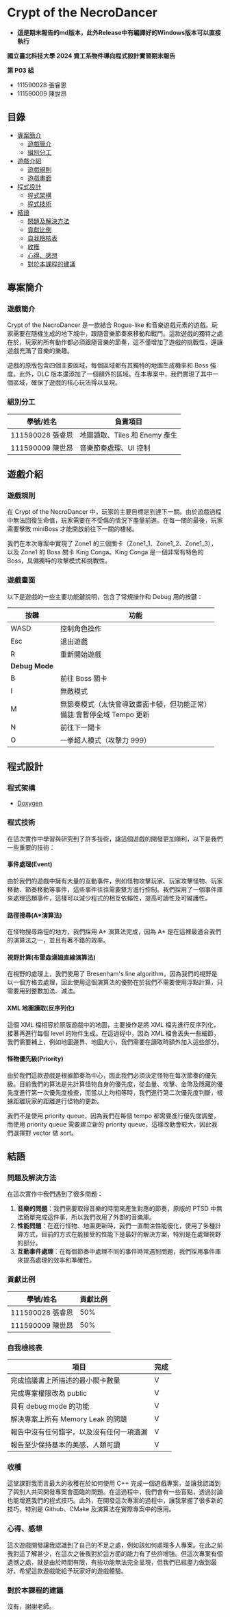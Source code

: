 # Crypt of the NecroDancer

* **這是期末報告的md版本，此外Release中有編譯好的Windows版本可以直接執行**

**國立臺北科技大學 2024 資工系物件導向程式設計實習期末報告**

**第 P03 組**

* 111590028 張睿恩
* 111590009 陳世昂

## 目錄

- [專案簡介](#專案簡介)
  - [遊戲簡介](#遊戲簡介)
  - [組別分工](#組別分工)
- [遊戲介紹](#遊戲介紹)
  - [遊戲規則](#遊戲規則)
  - [遊戲畫面](#遊戲畫面)
- [程式設計](#程式設計)
  - [程式架構](#程式架構)
  - [程式技術](#程式技術)
- [結語](#結語)
  - [問題及解決方法](#問題及解決方法)
  - [貢獻比例](#貢獻比例)
  - [自我檢核表](#自我檢核表)
  - [收穫](#收穫)
  - [心得、感想](#心得感想)
  - [對於本課程的建議](#對於本課程的建議)

## 專案簡介

### 遊戲簡介

Crypt of the NecroDancer 是一款結合 Rogue-like 和音樂遊戲元素的遊戲。玩家需要在隨機生成的地下城中，跟隨音樂節奏來移動和戰鬥。這款遊戲的獨特之處在於，玩家的所有動作都必須跟隨音樂的節奏，這不僅增加了遊戲的挑戰性，還讓遊戲充滿了音樂的樂趣。

遊戲的原版包含四個主要區域，每個區域都有其獨特的地圖生成機率和 Boss 強度。此外，DLC 版本還添加了一個額外的區域。在本專案中，我們實現了其中一個區域，確保了遊戲的核心玩法得以呈現。

### 組別分工

| 學號/姓名 | 負責項目 |
| -------- | -------- |
| 111590028 張睿恩 | 地圖讀取、Tiles 和 Enemy 產生 |
| 111590009 陳世昂 | 音樂節奏處理、UI 控制 |

## 遊戲介紹

### 遊戲規則

在 Crypt of the NecroDancer 中，玩家的主要目標是到達下一關。由於遊戲過程中無法回復生命值，玩家需要在不受傷的情況下盡量前進。在每一關的最後，玩家需要擊敗 miniBoss 才能開啟前往下一關的樓梯。

我們在本次專案中實現了 Zone1 的三個關卡（Zone1_1、Zone1_2、Zone1_3），以及 Zone1 的 Boss 關卡 King Conga。King Conga 是一個非常有特色的 Boss，具備獨特的攻擊模式和挑戰性。

### 遊戲畫面

以下是遊戲的一些主要功能鍵說明，包含了常規操作和 Debug 用的按鍵：

| 按鍵 | 功能 |
| ---- | ---- |
| WASD | 控制角色操作 |
| Esc  | 退出遊戲 |
| R    | 重新開始遊戲 |
| **Debug Mode** | |
| B    | 前往 Boss 關卡 |
| I    | 無敵模式 |
| M    | 無節奏模式（太快會導致畫面卡頓，但功能正常）<br>備註:會暫停全域 Tempo 更新 |
| N    | 前往下一關卡 |
| O    | 一拳超人模式（攻擊力 999） |

## 程式設計

### 程式架構

* [Doxygen](https://ntut-fuck-ptsd.github.io/Fuck-PTSD/html/index.html)

### 程式技術

在這次實作中學習與研究到了許多技術，讓這個遊戲的開發更加順利，以下是我們一些重要的技術：

#### 事件處理(Event)

由於我們的遊戲中擁有大量的互動事件，例如怪物攻擊玩家、玩家攻擊怪物、玩家移動、節奏移動等事件，這些事件往往需要雙方進行控制。我們採用了一個事件庫來處理這類事件，這樣可以減少程式的相互依賴性，提高可讀性及可維護性。

#### 路徑搜尋(A*演算法)

在怪物搜尋路徑的地方，我們採用 A* 演算法完成，因為 A* 是在這裡最適合我們的演算法之一，並且有著不錯的效率。

#### 視野計算(布雷森漢姆直線演算法)

在視野的處理上，我們使用了 Bresenham's line algorithm，因為我們的視野是以一個方格去處理，因此使用這個演算法的優勢在於我們不需要使用浮點計算，只需要用到整數加法、減法。

#### XML 地圖讀取(反序列化)

這個 XML 檔相容於原版遊戲中的地圖，主要操作是將 XML 檔先進行反序列化，接著再進行每個 level 的物件生成。在這過程中，因為 XML 檔會丟失一些細節，我們需要補上，例如地圖邊界、地圖大小，我們需要在讀取時額外加入這些部分。

#### 怪物優先級(Priority)

由於我們這款遊戲是根據節奏為中心，因此我們必須決定怪物在每次節奏的優先級。目前我們的算法是先計算怪物自身的優先度，從血量、攻擊、金幣及隱藏的優先度進行第一次優先度檢查，而當以上均相等時，我們進行第二次優先度判斷，根據距離玩家的距離進行怪物的更新。

我們不是使用 priority queue，因為我們在每個 tempo 都需要進行優先度調整，而使用 priority queue 需要建立新的 priority queue，這樣改動會較大，因此我們選擇對 vector 做 sort。

## 結語

### 問題及解決方法

在這次實作中我們遇到了很多問題：

1. **音樂的問題**：我們需要取得音樂的時間來產生對應的節奏，原版的 PTSD 中無法簡單完成這件事，所以我們改用了外部的音樂庫。
2. **性能問題**：在進行怪物、地圖更新時，我們一直關注性能優化，使用了多種計算方式，目前的方式在能接受的性能下是最好的解決方案，特別是在處理視野的部分。
3. **互動事件處理**：在每個節奏中處理不同的事件時常遇到問題，我們採用事件庫來提高處理的效率和準確性。

### 貢獻比例

| 學號/姓名 | 貢獻比例 |
| -------- | -------- |
| 111590028 張睿恩 | 50% |
| 111590009 陳世昂 | 50% |

### 自我檢核表

| 項目 | 完成 |
| ---- | ---- |
| 完成協議書上所描述的最小關卡數量 | V |
| 完成專案權限改為 public | V |
| 具有 debug mode 的功能 | V |
| 解決專案上所有 Memory Leak 的問題 | V |
| 報告中沒有任何錯字，以及沒有任何一項遺漏 | V |
| 報告至少保持基本的美感，人類可讀 | V |

### 收穫

這堂課對我而言最大的收穫在於如何使用 C++ 完成一個遊戲專案，並讓我認識到了與別人共同開發專案會面臨的問題。在這過程中，我們會有一些盲點，透過討論也能增進我們的程式技巧。此外，在開發這次專案的過程中，讓我掌握了很多新的技巧，特別是 Github、CMake 及演算法在實際專案中的應用。

### 心得、感想

這次遊戲開發讓我認識到了自己的不足之處，例如該如何處理多人專案。在此之前我對這了解甚少，在這次之後我對於這方面的能力有了些許增強。但這次專案有個遺憾之處，就是由於時間有限，有些功能無法完全呈現，但我們已經盡力做到最好，希望這款遊戲能給予玩家好的遊戲體驗。


### 對於本課程的建議

沒有，謝謝老師。

